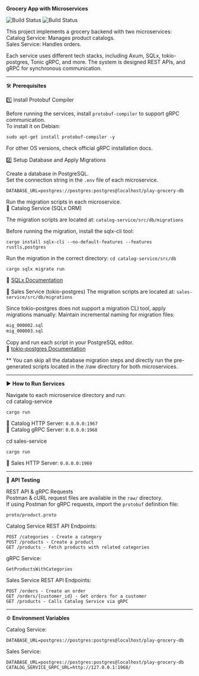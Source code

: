 **Grocery App with Microservices**  


![Build Status](https://github.com/playtime-1967/play-grocery/actions/workflows/build-deploy-catalog-service.yml/badge.svg)
![Build Status](https://github.com/playtime-1967/play-grocery/actions/workflows/build-deploy-sales-service.yml/badge.svg) 

This project implements a grocery backend with two microservices:  
Catalog Service: Manages product catalogs.  
Sales Service: Handles orders.  

Each service uses different tech stacks, including Axum, SQLx, tokio-postgres, Tonic gRPC, and more. The system is designed REST APIs, and gRPC for synchronous communication.  

---------------------------------------------------------------------------------------------------------------------------
🛠️ **Prerequisites**  

1️⃣ Install Protobuf Compiler  

Before running the services, install `protobuf-compiler` to support gRPC communication.  
To install it on Debian:  

```
sudo apt-get install protobuf-compiler -y
```  
For other OS versions, check official gRPC installation docs.  

2️⃣ Setup Database and Apply Migrations  

Create a database in PostgreSQL.  
Set the connection string in the `.env` file of each microservice.  

```
DATABASE_URL=postgres://postgres:postgres@localhost/play-grocery-db
``` 


Run the migration scripts in each microservice.  
📌 Catalog Service (SQLx ORM)  

The migration scripts are located at:  `catalog-service/src/db/migrations`  

Before running the migration, install the sqlx-cli tool:

```
cargo install sqlx-cli --no-default-features --features rustls,postgres
```  

Run the migration in the correct directory: `cd catalog-service/src/db`

```
cargo sqlx migrate run
```

📖 [SQLx Documentation](https://docs.rs/sqlx/latest/sqlx/)

📌 Sales Service (tokio-postgres)
The migration scripts are located at: `sales-service/src/db/migrations`  

Since tokio-postgres does not support a migration CLI tool, apply migrations manually:
Maintain incremental naming for migration files:
```mig_000001.sql  
mig_000002.sql  
mig_000003.sql  
```

Copy and run each script in your PostgreSQL editor.  
📖 [tokio-postgres Documentation](https://docs.rs/tokio-postgres/latest/tokio_postgres/)

** You can skip all the database migration steps and directly run the pre-generated scripts located in the /raw directory for both microservices.

---------------------------------------------------------------------------------------------------------------------------
▶️ **How to Run Services**    

Navigate to each microservice directory and run:  
cd catalog-service  

``` 
cargo run
```

📌 Catalog HTTP Server: `0.0.0.0:1967`  
📌 Catalog gRPC Server: `0.0.0.0:1968`


cd sales-service
``` 
cargo run
```
📌 Sales HTTP Server: `0.0.0.0:1969`

---------------------------------------------------------------------------------------------------------------------------

🧪 **API Testing**       

REST API & gRPC Requests  
Postman & cURL request files are available in the `raw/` directory.  
If using Postman for gRPC requests, import the `protobuf` definition file:  

`proto/product.proto`

Catalog Service
REST API Endpoints:
```
POST /categories - Create a category
POST /products - Create a product
GET /products - Fetch products with related categories
```

gRPC Service:
```
GetProductsWithCategories
```

Sales Service
REST API Endpoints:

```
POST /orders - Create an order
GET /orders/{customer_id} - Get orders for a customer
GET /products - Calls Catalog Service via gRPC
```
---------------------------------------------------------------------------------------------------------------------------

⚙️ **Environment Variables**   

Catalog Service:  

```
DATABASE_URL=postgres://postgres:postgres@localhost/play-grocery-db
```  

Sales Service:

```
DATABASE_URL=postgres://postgres:postgres@localhost/play-grocery-db
CATALOG_SERVICE_GRPC_URL=http://127.0.0.1:1968/
```

